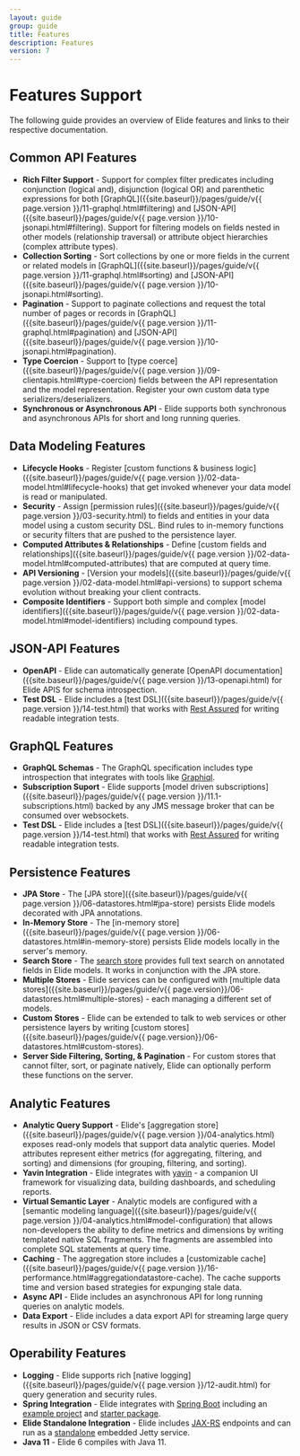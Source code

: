 ```yaml
---
layout: guide
group: guide
title: Features
description: Features
version: 7
---
```


# Features Support

The following guide provides an overview of Elide features and links to their respective documentation.

## Common API Features

- **Rich Filter Support** - Support for complex filter predicates including conjunction (logical and), disjunction (logical OR) and parenthetic expressions for both [GraphQL]({{site.baseurl}}/pages/guide/v{{ page.version }}/11-graphql.html#filtering) and [JSON-API]({{site.baseurl}}/pages/guide/v{{ page.version }}/10-jsonapi.html#filtering).  Support for filtering models on fields nested in other models (relationship traversal) or attribute object hierarchies (complex attribute types).
- **Collection Sorting** - Sort collections by one or more fields in the current or related models in [GraphQL]({{site.baseurl}}/pages/guide/v{{ page.version }}/11-graphql.html#sorting) and [JSON-API]({{site.baseurl}}/pages/guide/v{{ page.version }}/10-jsonapi.html#sorting).
- **Pagination** - Support to paginate collections and request the total number of pages or records in [GraphQL]({{site.baseurl}}/pages/guide/v{{ page.version }}/11-graphql.html#pagination) and [JSON-API]({{site.baseurl}}/pages/guide/v{{ page.version }}/10-jsonapi.html#pagination).
- **Type Coercion** - Support to [type coerce]({{site.baseurl}}/pages/guide/v{{ page.version }}/09-clientapis.html#type-coercion) fields between the API representation and the model representation.  Register your own custom data type serializers/deserializers.
- **Synchronous or Asynchronous API** - Elide supports both synchronous and asynchronous APIs for short and long running queries.

## Data Modeling Features

- **Lifecycle Hooks** - Register [custom functions & business logic]({{site.baseurl}}/pages/guide/v{{ page.version }}/02-data-model.html#lifecycle-hooks) that get invoked whenever your data model is read or manipulated.
- **Security** - Assign [permission rules]({{site.baseurl}}/pages/guide/v{{ page.version }}/03-security.html) to fields and entities in your data model using a custom security DSL.  Bind rules to in-memory functions or security filters that are pushed to the persistence layer.
- **Computed Attributes & Relationships** - Define [custom fields and relationships]({{site.baseurl}}/pages/guide/v{{ page.version }}/02-data-model.html#computed-attributes) that are computed at query time.
- **API Versioning** - [Version your models]({{site.baseurl}}/pages/guide/v{{ page.version }}/02-data-model.html#api-versions) to support schema evolution without breaking your client contracts.
- **Composite Identifiers** - Support both simple and complex [model identifiers]({{site.baseurl}}/pages/guide/v{{ page.version }}/02-data-model.html#model-identifiers) including compound types.

## JSON-API Features
- **OpenAPI** - Elide can automatically generate [OpenAPI documentation]({{site.baseurl}}/pages/guide/v{{ page.version }}/13-openapi.html) for Elide APIS for schema introspection. 
- **Test DSL** - Elide includes a [test DSL]({{site.baseurl}}/pages/guide/v{{ page.version }}/14-test.html) that works with [Rest Assured](https://rest-assured.io/) for writing readable integration tests.

## GraphQL Features
- **GraphQL Schemas** - The GraphQL specification includes type introspection that integrates with tools like [Graphiql](https://github.com/graphql/graphiql).
- **Subscription Suport** - Elide supports [model driven subscriptions]({{site.baseurl}}/pages/guide/v{{ page.version }}/11.1-subscriptions.html) backed by any JMS message broker that can be consumed over websockets.
- **Test DSL** - Elide includes a [test DSL]({{site.baseurl}}/pages/guide/v{{ page.version }}/14-test.html) that works with [Rest Assured](https://rest-assured.io/) for writing readable integration tests.

## Persistence Features
- **JPA Store** - The [JPA store]({{site.baseurl}}/pages/guide/v{{ page.version }}/06-datastores.html#jpa-store) persists Elide models decorated with JPA annotations.
- **In-Memory Store** - The [in-memory store]({{site.baseurl}}/pages/guide/v{{ page.version }}/06-datastores.html#in-memory-store) persists Elide models locally in the server's memory.
- **Search Store** - The [search store](https://github.com/yahoo/elide/tree/master/elide-datastore/elide-datastore-search) provides full text search on annotated fields in Elide models.  It works in conjunction with the JPA store.
- **Multiple Stores** - Elide services can be configured with [multiple data stores]({{site.baseurl}}/pages/guide/v{{ page.version}}/06-datastores.html#multiple-stores) - each managing a different set of models.
- **Custom Stores** - Elide can be extended to talk to web services or other persistence layers by writing [custom stores]({{site.baseurl}}/pages/guide/v{{ page.version}}/06-datastores.html#custom-stores).
- **Server Side Filtering, Sorting, & Pagination** - For custom stores that cannot filter, sort, or paginate natively, Elide can optionally perform these functions on the server.

## Analytic Features
- **Analytic Query Support** - Elide's [aggregation store]({{site.baseurl}}/pages/guide/v{{ page.version }}/04-analytics.html) exposes read-only models that support data analytic queries.  Model attributes represent either metrics (for aggregating, filtering, and sorting) and dimensions (for grouping, filtering, and sorting).
- **Yavin Integration** - Elide integrates with [yavin](https://yavin.dev) - a companion UI framework for visualizing data, building dashboards, and scheduling reports.
- **Virtual Semantic Layer** - Analytic models are configured with a [semantic modeling language]({{site.baseurl}}/pages/guide/v{{ page.version }}/04-analytics.html#model-configuration) that allows non-developers the ability to define metrics and dimensions by writing templated native SQL fragments.   The fragments are assembled into complete SQL statements at query time.
- **Caching** - The aggregation store includes a [customizable cache]({{site.baseurl}}/pages/guide/v{{ page.version }}/16-performance.html#aggregationdatastore-cache).  The cache supports time and version based strategies for expunging stale data.
- **Async API** - Elide includes an asynchronous API for long running queries on analytic models.
- **Data Export** - Elide includes a data export API for streaming large query results in JSON or CSV formats.

## Operability Features
- **Logging** - Elide supports rich [native logging]({{site.baseurl}}/pages/guide/v{{ page.version }}/12-audit.html) for query generation and security rules.
- **Spring Integration** - Elide integrates with [Spring Boot](https://spring.io/projects/spring-boot) including an [example project](https://github.com/yahoo/elide-spring-boot-example) and [starter package](https://github.com/yahoo/elide/tree/master/elide-spring).
- **Elide Standalone Integration** - Elide includes [JAX-RS](https://download.oracle.com/otndocs/jcp/jaxrs-2_0-fr-eval-spec/index.html) endpoints and can run as a [standalone](https://github.com/yahoo/elide-standalone-example) embedded Jetty service.
- **Java 11** - Elide 6 compiles with Java 11.
